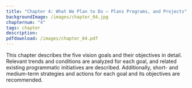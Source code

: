 ```yaml
---
title: "Chapter 4: What We Plan to Do – Plans Programs, and Projects"
backgroundImage: /images/chapter_04.jpg
chapternum: "4"
tags: chapter
description:
pdfdownload: /images/chapter_04.pdf
---
```


This chapter describes the five vision goals and their objectives in detail. Relevant trends and conditions are analyzed for each goal, and related existing programmatic initiatives are described. Additionally, short- and medium-term strategies and actions for each goal and its objectives are recommended.
